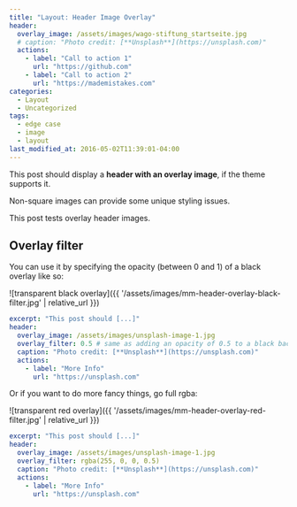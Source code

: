 ```yaml
---
title: "Layout: Header Image Overlay"
header:
  overlay_image: /assets/images/wago-stiftung_startseite.jpg
  # caption: "Photo credit: [**Unsplash**](https://unsplash.com)"
  actions:
    - label: "Call to action 1"
      url: "https://github.com"
    - label: "Call to action 2"
      url: "https://mademistakes.com"
categories:
  - Layout
  - Uncategorized
tags:
  - edge case
  - image
  - layout
last_modified_at: 2016-05-02T11:39:01-04:00
---
```


This post should display a **header with an overlay image**, if the theme supports it.

Non-square images can provide some unique styling issues.

This post tests overlay header images.

## Overlay filter

You can use it by specifying the opacity (between 0 and 1) of a black overlay like so:

![transparent black overlay]({{ '/assets/images/mm-header-overlay-black-filter.jpg' | relative_url }})

```yaml
excerpt: "This post should [...]"
header:
  overlay_image: /assets/images/unsplash-image-1.jpg
  overlay_filter: 0.5 # same as adding an opacity of 0.5 to a black background
  caption: "Photo credit: [**Unsplash**](https://unsplash.com)"
  actions:
    - label: "More Info"
      url: "https://unsplash.com"
```

Or if you want to do more fancy things, go full rgba:

![transparent red overlay]({{ '/assets/images/mm-header-overlay-red-filter.jpg' | relative_url }})

```yaml
excerpt: "This post should [...]"
header:
  overlay_image: /assets/images/unsplash-image-1.jpg
  overlay_filter: rgba(255, 0, 0, 0.5)
  caption: "Photo credit: [**Unsplash**](https://unsplash.com)"
  actions:
    - label: "More Info"
      url: "https://unsplash.com"
```
